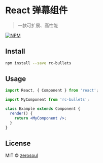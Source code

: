 # React 弹幕组件

> 一款可扩展、高性能

[![NPM](https://img.shields.io/npm/v/rc-bullets.svg)](https://www.npmjs.com/package/rc-bullets)

## Install

```bash
npm install --save rc-bullets
```

## Usage

```jsx
import React, { Component } from 'react';

import MyComponent from 'rc-bullets';

class Example extends Component {
  render() {
    return <MyComponent />;
  }
}
```

## License

MIT © [zerosoul](https://github.com/zerosoul)

